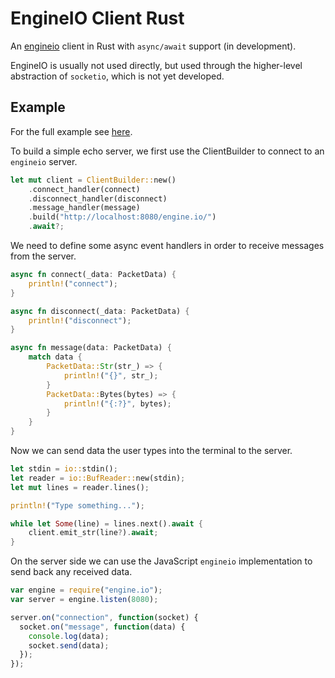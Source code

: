 # EngineIO Client Rust

An [engineio](https://github.com/socketio/engine.io) client in Rust with `async/await` support (in development).

EngineIO is usually not used directly, but used through the higher-level abstraction of `socketio`, which is not yet developed.

## Example

For the full example see [here](examples/src/bin/echo.rs).

To build a simple echo server, we first use the ClientBuilder to connect to an `engineio` server.

```rust
let mut client = ClientBuilder::new()
    .connect_handler(connect)
    .disconnect_handler(disconnect)
    .message_handler(message)
    .build("http://localhost:8080/engine.io/")
    .await?;
```

We need to define some async event handlers in order to receive messages from the server.

```rust
async fn connect(_data: PacketData) {
    println!("connect");
}

async fn disconnect(_data: PacketData) {
    println!("disconnect");
}

async fn message(data: PacketData) {
    match data {
        PacketData::Str(str_) => {
            println!("{}", str_);
        }
        PacketData::Bytes(bytes) => {
            println!("{:?}", bytes);
        }
    }
}
```

Now we can send data the user types into the terminal to the server.

```rust
let stdin = io::stdin();
let reader = io::BufReader::new(stdin);
let mut lines = reader.lines();

println!("Type something...");

while let Some(line) = lines.next().await {
    client.emit_str(line?).await;
}
```

On the server side we can use the JavaScript `engineio` implementation to send back any received data.

```js
var engine = require("engine.io");
var server = engine.listen(8080);

server.on("connection", function(socket) {
  socket.on("message", function(data) {
    console.log(data);
    socket.send(data);
  });
});
```

